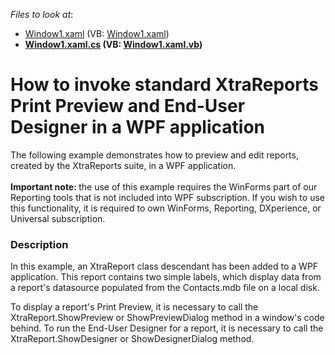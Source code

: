 <!-- default file list -->
*Files to look at*:

* [Window1.xaml](./CS/Window1.xaml) (VB: [Window1.xaml](./VB/Window1.xaml))
* **[Window1.xaml.cs](./CS/Window1.xaml.cs) (VB: [Window1.xaml.vb](./VB/Window1.xaml.vb))**
<!-- default file list end -->
# How to invoke standard XtraReports Print Preview and End-User Designer in a WPF application


<p>The following example demonstrates how to preview and edit reports, created by the XtraReports suite, in a WPF application.<br /><br /><strong>Important note: </strong>the use of this example requires the WinForms part of our Reporting tools that is not included into WPF subscription. If you wish to use this functionality, it is required to own WinForms, Reporting, DXperience, or Universal subscription.</p>


<h3>Description</h3>

<p>In this example, an XtraReport class descendant has been added to a WPF application. This report contains two simple labels, which display data from a report&#39;s datasource populated from the Contacts.mdb file on a local disk.</p><p>To display a report&#39;s Print Preview, it is necessary to call the XtraReport.ShowPreview or ShowPreviewDialog method in a window&#39;s code behind. To run the End-User Designer for a report, it is necessary to call the XtraReport.ShowDesigner or ShowDesignerDialog method.</p>

<br/>


